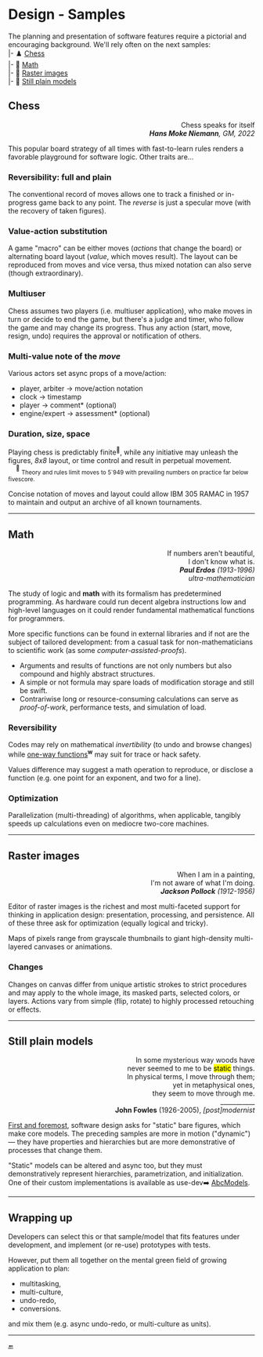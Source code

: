 # Design - Samples

The planning and presentation of software features require a pictorial and encouraging background. We'll rely often on the next samples:\
|- ♟️ [Chess](#chess)\
|- 🧮 [Math](#math)\
|- 🎨 [Raster images](#raster-images)\
|- 🧱 [Still plain models](#still-plain-models)

## Chess

<p dir=rtl>Chess speaks for itself<br><i><b>Hans Moke Niemann</b>, GM, 2022</i></p>

This popular board strategy of all times with fast-to-learn rules renders a favorable playground for software logic.  Other traits are...

### Reversibility: full and plain

The conventional record of moves allows one to track a finished or in-progress game back to any point. The _reverse_ is just a specular move (with the recovery of taken figures).

### Value-action substitution

A game "macro" can be either moves (*actions* that change the board) or alternating board layout (*value*, which moves result). 
The layout can be reproduced from moves and vice versa, thus mixed notation can also serve (though extraordinary).

### Multiuser

Chess assumes two players (i.e. multiuser application), who make moves in turn or decide to end the game, but there's a judge and timer, who follow the game and may change its progress.
Thus any action (start, move, resign, undo) requires the approval or notification of others.

### Multi-value note of the _move_

Various actors set async props of a move/action:

+ player, arbiter &rarr; move/action notation
+ clock &rarr; timestamp
+ player &rarr; comment* (optional)
+ engine/expert &rarr; assessment* (optional)

### Duration, size, space

Playing chess is predictably finite<sup>:1234:</sup>, while any initiative may unleash the figures, _8x8_ layout, or time control and result in perpetual movement.\
&nbsp;&nbsp;&nbsp;&nbsp;<sup>:1234:</sup>&nbsp;<sub>Theory and rules limit moves to 5`949 with prevailing numbers on practice far below fivescore.</sub>

Concise notation of moves and layout could allow IBM&nbsp;305 RAMAC in 1957 to maintain and output an archive of all known tournaments.

---

## Math

<p dir=rtl>,If numbers aren't beautiful<br />.I don't know what is<br ><i><b>Paul Erdos</b> (1913-1996)<br />ultra-mathematician</i></p>

The study of logic and **math** with its formalism has predetermined programming. As hardware could run decent algebra instructions low and high-level languages on it could render fundamental mathematical functions for programmers.

More specific functions can be found in external libraries and if not are the subject of tailored development: from a casual task for non-mathematicians to scientific work (as some _computer-assisted-proofs_). 

* Arguments and results of functions are not only numbers but also compound and highly abstract structures. 
* A simple or not formula may spare loads of modification storage and still be swift. 
* Contrariwise long or resource-consuming calculations can serve as _proof-of-work_, performance tests, and simulation of load.

### Reversibility

Codes may rely on mathematical *invertibility* (to undo and browse changes) while [one-way functions](https://en.wikipedia.org/wiki/One-way_function)<sup><b>w</b></sup> may suit for trace or hack safety.

Values difference may suggest a math operation to reproduce, or disclose a function (e.g. one point for an exponent, and two for a line).

### Optimization

Parallelization (multi-threading) of algorithms, when applicable, tangibly speeds up calculations even on mediocre two-core machines.

---

## Raster images

<p dir=rtl>,When I am in a painting<br>.I'm not aware of what I'm doing<br><i><b>Jackson Pollock</b> (1912-1956) </i></p>

Editor of raster images is the richest and most multi-faceted support for thinking in application design: presentation, processing, and persistence. 
All of these three ask for optimization (equally logical and tricky).

Maps of pixels range from grayscale thumbnails to giant high-density multi-layered canvases or animations. 

### Changes

Changes on canvas differ from unique artistic strokes to strict procedures and may apply to the whole image, its masked parts, selected colors, or layers. 
Actions vary from simple (flip, rotate) to highly processed retouching or effects.

---

## Still plain models

<p dir=rtl>In some mysterious way woods have<br />
.never seemed to me to be <mark>static</mark> things<br />
;In physical terms, I move through them<br />
,yet in metaphysical ones<br />
.they seem to move through me<br />
___________<br />
<b>John Fowles</b> (1926-2005), <i>[post]modernist</i></p>

<ins>First and foremost</ins>, software design asks for "static" bare figures, which make core models. The preceding samples are more in motion ("dynamic") &mdash; they have properties and hierarchies but are more demonstrative of processes that change them.

"Static" models can be altered and async too, but they must demonstratively represent hierarchies, parametrization, and initialization. 
One of their custom implementations is available as use-dev➡️ [AbcModels](https://github.com/Kyriosity/use-dev/tree/main/src/TuttiFrutti/AbcModels).

---

## Wrapping up

Developers can select this or that sample/model that fits features under development, and implement (or re-use) prototypes with tests. 

However, put them all together on the mental green field of growing application to plan:

+ multitasking,
+ multi-culture,
+ undo-redo,
+ conversions.

and mix them (e.g. async undo-redo,  or multi-culture as units).

---

🔚
